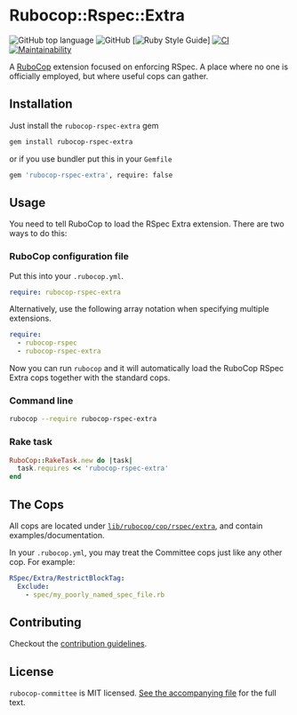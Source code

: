 # Rubocop::Rspec::Extra

![GitHub top language](https://img.shields.io/github/languages/top/ydah/rubocop-rspec-extra?color=39ff14) ![GitHub](https://img.shields.io/github/license/ydah/rubocop-rspec-extra) \[![Ruby Style Guide](https://img.shields.io/badge/code_style-rubocop-brightgreen.svg)\] [![CI](https://github.com/ydah/rubocop-rspec-extra/actions/workflows/ci.yml/badge.svg)](https://github.com/ydah/rubocop-rspec-extra/actions/workflows/ci.yml) [![Maintainability](https://api.codeclimate.com/v1/badges/6b1f27edd867a4b64661/maintainability)](https://codeclimate.com/github/ydah/rubocop-rspec-extra/maintainability)

A [RuboCop](https://github.com/rubocop/rubocop) extension focused on enforcing RSpec. A place where no one is officially employed, but where useful cops can gather.

## Installation

Just install the `rubocop-rspec-extra` gem

```bash
gem install rubocop-rspec-extra
```

or if you use bundler put this in your `Gemfile`

```bash
gem 'rubocop-rspec-extra', require: false
```

## Usage

You need to tell RuboCop to load the RSpec Extra extension. There are two
ways to do this:

### RuboCop configuration file

Put this into your `.rubocop.yml`.

```yaml
require: rubocop-rspec-extra
```

Alternatively, use the following array notation when specifying multiple extensions.

```yaml
require:
  - rubocop-rspec
  - rubocop-rspec-extra
```

Now you can run `rubocop` and it will automatically load the RuboCop RSpec Extra
cops together with the standard cops.

### Command line

```bash
rubocop --require rubocop-rspec-extra
```

### Rake task

```ruby
RuboCop::RakeTask.new do |task|
  task.requires << 'rubocop-rspec-extra'
end
```

## The Cops

All cops are located under
[`lib/rubocop/cop/rspec/extra`](lib/rubocop/cop/rspec/extra), and contain
examples/documentation.

In your `.rubocop.yml`, you may treat the Committee cops just like any other
cop. For example:

```yaml
RSpec/Extra/RestrictBlockTag:
  Exclude:
    - spec/my_poorly_named_spec_file.rb
```

## Contributing

Checkout the [contribution guidelines](.github/CONTRIBUTING.md).

## License

`rubocop-committee` is MIT licensed. [See the accompanying file](MIT-LICENSE.md) for
the full text.
